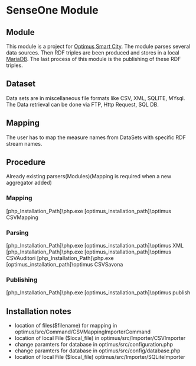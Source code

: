 # SenseOne Module #

## Module ##
This module is a project for [Optimus Smart City].
The module parses several data sources.
Then RDF triples are been produced and stores in a local [MariaDB].
The last process of this module is the publishing of these RDF triples.

## Dataset ##

Data sets are in miscellaneous file formats like CSV, XML, SQLITE, MYsql.
The Data retrieval can be done via FTP, Http Request, SQL DB.

## Mapping ##
The user has to map the measure names from DataSets with specific RDF stream names.


## Procedure ##
Already existing parsers(Modules)(Mapping is required when a new aggregator added)

### Mapping ###
[php_Installation_Path]\php.exe  [optimus_installation_path]\optimus CSVMapping

### Parsing ###
[php_Installation_Path]\php.exe [optimus_installation_path]\optimus XML
[php_Installation_Path]\php.exe  [optimus_installation_path]\optimus CSVAuditori
[php_Installation_Path]\php.exe  [optimus_installation_path]\optimus CSVSavona

### Publishing ###
[php_Installation_Path]\php.exe  [optimus_installation_path]\optimus publish


## Installation notes ##
* location of files($filename) for mapping in optimus/src/Command/CSVMappingImporterCommand
* location of local File ($local_file) in optimus/src/Importer/CSVImporter
* change paramters for database in optimus/src/configuration.php
* change paramters for database in optimus/src/config/database.php
* location of local File ($local_file) optimus/src/Importer/SQLiteImporter

[Optimus Smart City]: http://optimus-smartcity.eu/
[MariaDB]: http://mariadb.org/


